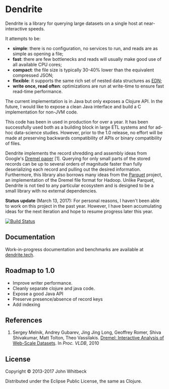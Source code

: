 # Dendrite

Dendrite is a library for querying large datasets on a single host at near-interactive speeds.

It attempts to be:

- __simple__: there is no configuration, no services to run, and reads are as simple as opening a file;
- __fast__: there are few bottlenecks and reads will usually make good use of all available CPU cores;
- __compact__: the file size is typically 30-40% lower than the equivalent compressed JSON;
- __flexible__: it supports the same rich set of nested data structures as [EDN][];
- __write once, read often__: optimizations are run at write-time to ensure fast read-time performance.

[EDN]: https://github.com/edn-format/edn


The current implementation is in Java but only exposes a Clojure API. In the future, I would like to expose a
clean Java interface and build a C implementation for non-JVM code.

This code has been in used in production for over a year. It has been successfully used both as a building
block in large ETL systems and for ad-hoc data-science studies. However, prior to the 1.0 release, no effort
will be made at preserving backwards compatibility of APIs or binary compatibility of files.

Dendrite implements the record shredding and assembly ideas from Google's [Dremel paper][Dremel] [1]. Querying
for only small parts of the stored records can be up to several orders of magnitude faster than fully
deserializing each record and pulling out the desired information. Furthermore, this library also borrows many ideas from the [Parquet][] project, an implementation of the
Dremel file format for Hadoop. Unlike Parquet, Dendrite is not tied to any particular ecosystem and is
designed to be a small library with no external dependencies.


[Dremel]: http://research.google.com/pubs/pub36632.html
[Parquet]: http://parquet.io/

__Status update__ (March 13, 2017): For personal reasons, I haven't been able to work on this project in the
past year. However, I have been accumulating ideas for the next iteration and hope to resume progress
later this year.

[![Build Status](https://travis-ci.org/jwhitbeck/dendrite.png)](https://travis-ci.org/jwhitbeck/dendrite.png)

## Documentation

Work-in-progress documentation and benchmarks are available at [dendrite.tech](http://dendrite.tech).

## Roadmap to 1.0

- Improve writer performance.
- Cleanly separate clojure and java code.
- Expose a good Java API
- Preserve presence/absence of record keys
- Add indexing

## References

1. Sergey Melnik, Andrey Gubarev, Jing Jing Long, Geoffrey Romer, Shiva Shivakumar, Matt Tolton, Theo Vassilakis.
[Dremel: Interactive Analysis of Web-Scale Datasets][Dremel].
In _Proc. VLDB_, 2010

## License

Copyright &copy; 2013-2017 John Whitbeck

Distributed under the Eclipse Public License, the same as Clojure.
